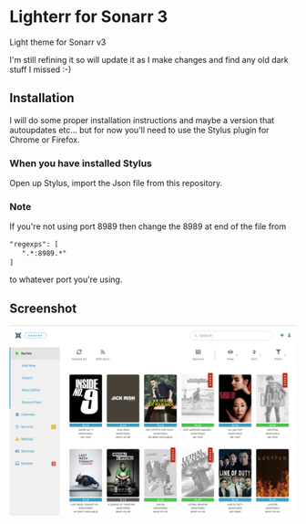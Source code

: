 # Lighterr for Sonarr 3
Light theme for Sonarr v3

I'm still refining it so will update it as I make changes and find any old dark stuff I missed :-)

## Installation
I will do some proper installation instructions and maybe a version that autoupdates etc... but for now you'll need to use the Stylus plugin for Chrome or Firefox.

### When you have installed Stylus
Open up Stylus, import the Json file from this repository.  

### Note
If you're not using port 8989 then change the 8989 at end of the file from 
```
"regexps": [
   ".*:8989.*"
]
```
to whatever port you're using.

## Screenshot
![Screenshot for Lighterr](https://raw.githubusercontent.com/mscodemonkey/lighterr_for_sonarr_3/master/Lighterr.png "Screenshot")
